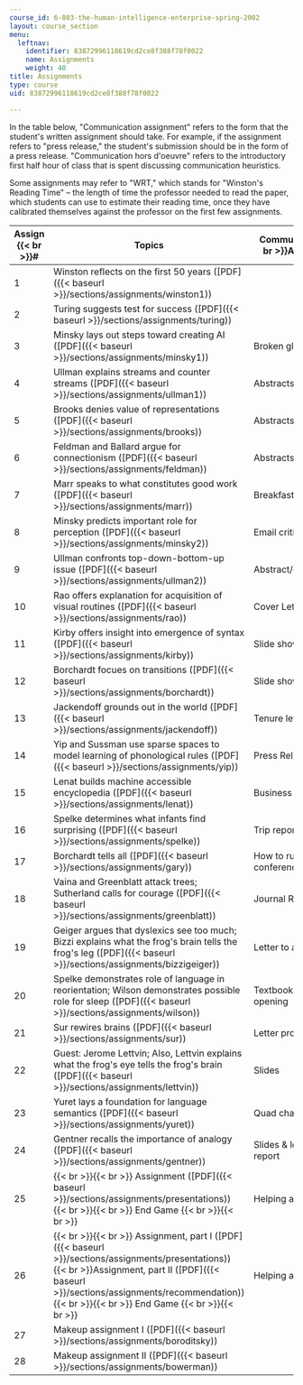 ```yaml
---
course_id: 6-803-the-human-intelligence-enterprise-spring-2002
layout: course_section
menu:
  leftnav:
    identifier: 83872996118619cd2ce8f388f78f0022
    name: Assignments
    weight: 40
title: Assignments
type: course
uid: 83872996118619cd2ce8f388f78f0022

---
```


In the table below, "Communication assignment" refers to the form that the student's written assignment should take. For example, if the assignment refers to "press release," the student's submission should be in the form of a press release. "Communication hors d'oeuvre" refers to the introductory first half hour of class that is spent discussing communication heuristics.

Some assignments may refer to "WRT," which stands for "Winston's Reading Time" – the length of time the professor needed to read the paper, which students can use to estimate their reading time, once they have calibrated themselves against the professor on the first few assignments.

| Assign  {{< br >}}# | Topics | Communication  {{< br >}}Assignment | Communication  {{< br >}}Hors d'Oeuvre |
| --- | --- | --- | --- |
| 1 | Winston reflects on the first 50 years ([PDF]({{< baseurl >}}/sections/assignments/winston1)) | &nbsp; |
| 2 | Turing suggests test for success ([PDF]({{< baseurl >}}/sections/assignments/turing)) | &nbsp; | Broken glass diagram |
| 3 | Minsky lays out steps toward creating AI ([PDF]({{< baseurl >}}/sections/assignments/minsky1)) | Broken glass diagram | Abstracts/Conclusions |
| 4 | Ullman explains streams and counter streams ([PDF]({{< baseurl >}}/sections/assignments/ullman1)) | Abstracts/Conclusions | Elevators, Visions, Steps, News |
| 5 | Brooks denies value of representations ([PDF]({{< baseurl >}}/sections/assignments/brooks)) | Abstracts/Conclusions | Fonts and contributions |
| 6 | Feldman and Ballard argue for connectionism ([PDF]({{< baseurl >}}/sections/assignments/feldman)) | Abstracts/Conclusions | Knowledge engineering |
| 7 | Marr speaks to what constitutes good work ([PDF]({{< baseurl >}}/sections/assignments/marr)) | Breakfast talk | Spider web evaluations |
| 8 | Minsky predicts important role for perception ([PDF]({{< baseurl >}}/sections/assignments/minsky2)) | Email critique | Winston's star |
| 9 | Ullman confronts top-down-bottom-up issue ([PDF]({{< baseurl >}}/sections/assignments/ullman2)) | Abstract/conclusion | Emulation (Watson, McPherson) |
| 10 | Rao offers explanation for acquisition of visual routines ([PDF]({{< baseurl >}}/sections/assignments/rao)) | Cover Letter | Helping friends talk |
| 11 | Kirby offers insight into emergence of syntax ([PDF]({{< baseurl >}}/sections/assignments/kirby)) | Slide show | Slide shows heuristics |
| 12 | Borchardt focues on transitions ([PDF]({{< baseurl >}}/sections/assignments/borchardt)) | Slide show | Book covers |
| 13 | Jackendoff grounds out in the world ([PDF]({{< baseurl >}}/sections/assignments/jackendoff)) | Tenure letter | Press Release |
| 14 | Yip and Sussman use sparse spaces to model learning of phonological rules ([PDF]({{< baseurl >}}/sections/assignments/yip)) | Press Release | How to pick a graduate school |
| 15 | Lenat builds machine accessible encyclopedia ([PDF]({{< baseurl >}}/sections/assignments/lenat)) | Business assessment | Grilling and being grilled |
| 16 | Spelke determines what infants find surprising ([PDF]({{< baseurl >}}/sections/assignments/spelke)) | Trip report | How to run a conference |
| 17 | Borchardt tells all ([PDF]({{< baseurl >}}/sections/assignments/gary)) | How to run a conference | &nbsp; |
| 18 | Vaina and Greenblatt attack trees; Sutherland calls for courage ([PDF]({{< baseurl >}}/sections/assignments/greenblatt)) | Journal Review | How to interview on camera; How to write a journal review |
| 19 | Geiger argues that dyslexics see too much; Bizzi explains what the frog's brain tells the frog's leg ([PDF]({{< baseurl >}}/sections/assignments/bizzigeiger)) | Letter to author(s) | How to threaten constructively |
| 20 | Spelke demonstrates role of language in reorientation; Wilson demonstrates possible role for sleep ([PDF]({{< baseurl >}}/sections/assignments/wilson)) | Textbook chapter opening | How to write a book |
| 21 | Sur rewires brains ([PDF]({{< baseurl >}}/sections/assignments/sur)) | Letter proposal to NSF | How to write a proposal |
| 22 | Guest: Jerome Lettvin; Also, Lettvin explains what the frog's eye tells the frog's brain ([PDF]({{< baseurl >}}/sections/assignments/lettvin)) | Slides | &nbsp; |
| 23 | Yuret lays a foundation for language semantics ([PDF]({{< baseurl >}}/sections/assignments/yuret)) | Quad chart | How to run a study / Terms of Reference |
| 24 | Gentner recalls the importance of analogy ([PDF]({{< baseurl >}}/sections/assignments/gentner)) | Slides & legends report | Panel discussions |
| 25 |  {{< br >}}{{< br >}} Assignment ([PDF]({{< baseurl >}}/sections/assignments/presentations)) {{< br >}}{{< br >}} End Game {{< br >}}{{< br >}}  | Helping a buddy | Boyfriend in a box |
| 26 |  {{< br >}}{{< br >}} Assignment, part I ([PDF]({{< baseurl >}}/sections/assignments/presentations))  {{< br >}}Assignment, part II ([PDF]({{< baseurl >}}/sections/assignments/recommendation)) {{< br >}}{{< br >}} End Game {{< br >}}{{< br >}}  | Helping a buddy | Message to Garcia |
| 27 | Makeup assignment I ([PDF]({{< baseurl >}}/sections/assignments/boroditsky)) | &nbsp; |
| 28 | Makeup assignment II ([PDF]({{< baseurl >}}/sections/assignments/bowerman)) | &nbsp; |